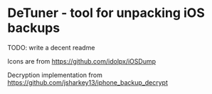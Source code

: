 # DeTuner - tool for unpacking iOS backups

TODO: write a decent readme

Icons are from https://github.com/idolpx/iOSDump

Decryption implementation from https://github.com/jsharkey13/iphone_backup_decrypt